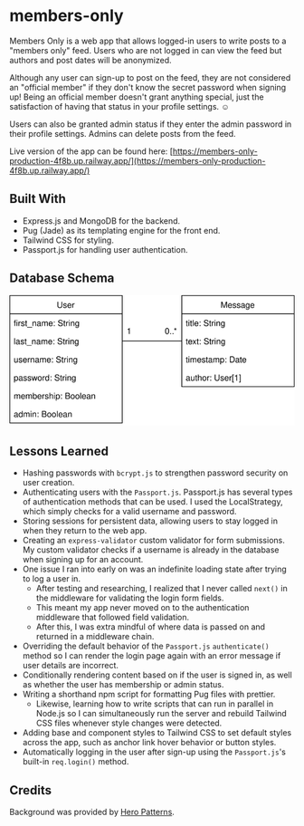 # members-only

Members Only is a web app that allows logged-in users to write posts to a "members only" feed. Users who are not logged in can view the feed but authors and post dates will be anonymized.

Although any user can sign-up to post on the feed, they are not considered an "official member" if they don't know the secret password when signing up! Being an official member doesn't grant anything special, just the satisfaction of having that status in your profile settings. ☺

Users can also be granted admin status if they enter the admin password in their profile settings. Admins can delete posts from the feed.

Live version of the app can be found here: [https://members-only-production-4f8b.up.railway.app/](https://members-only-production-4f8b.up.railway.app/)

## Built With

- Express.js and MongoDB for the backend.
- Pug (Jade) as its templating engine for the front end.
- Tailwind CSS for styling.
- Passport.js for handling user authentication.

## Database Schema

![database schema](/database_schema.svg)

## Lessons Learned

- Hashing passwords with `bcrypt.js` to strengthen password security on user creation.
- Authenticating users with the `Passport.js`. Passport.js has several types of authentication methods that can be used. I used the LocalStrategy, which simply checks for a valid username and password.
- Storing sessions for persistent data, allowing users to stay logged in when they return to the web app.
- Creating an `express-validator` custom validator for form submissions. My custom validator checks if a username is already in the database when signing up for an account.
- One issue I ran into early on was an indefinite loading state after trying to log a user in.
  - After testing and researching, I realized that I never called `next()` in the middleware for validating the login form fields.
  - This meant my app never moved on to the authentication middleware that followed field validation.
  - After this, I was extra mindful of where data is passed on and returned in a middleware chain.
- Overriding the default behavior of the `Passport.js` `authenticate()` method so I can render the login page again with an error message if user details are incorrect.
- Conditionally rendering content based on if the user is signed in, as well as whether the user has membership or admin status.
- Writing a shorthand npm script for formatting Pug files with prettier.
  - Likewise, learning how to write scripts that can run in parallel in Node.js so I can simultaneously run the server and rebuild Tailwind CSS files whenever style changes were detected.
- Adding base and component styles to Tailwind CSS to set default styles across the app, such as anchor link hover behavior or button styles.
- Automatically logging in the user after sign-up using the `Passport.js`'s built-in `req.login()` method.

## Credits

Background was provided by [Hero Patterns](https://heropatterns.com/).
